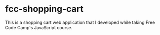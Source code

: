 # fcc-shopping-cart
This is a shopping cart web application that I developed while taking Free Code Camp's JavaScript course.
